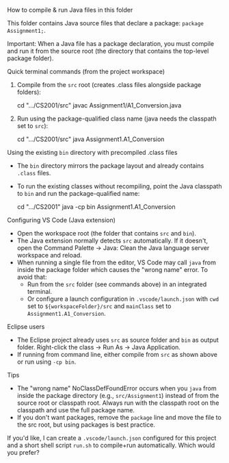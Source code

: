 How to compile & run Java files in this folder

This folder contains Java source files that declare a package: `package Assignment1;`.

Important: When a Java file has a package declaration, you must compile and run it from the source root (the directory that contains the top-level package folder).

Quick terminal commands (from the project workspace)

1) Compile from the `src` root (creates .class files alongside package folders):

   cd ".../CS2001/src"
   javac Assignment1/A1_Conversion.java

2) Run using the package-qualified class name (java needs the classpath set to `src`):

   cd ".../CS2001/src"
   java Assignment1.A1_Conversion

Using the existing `bin` directory with precompiled .class files

- The `bin` directory mirrors the package layout and already contains `.class` files.
- To run the existing classes without recompiling, point the Java classpath to `bin` and run the package-qualified name:

   cd ".../CS2001"
   java -cp bin Assignment1.A1_Conversion

Configuring VS Code (Java extension)

- Open the workspace root (the folder that contains `src` and `bin`).
- The Java extension normally detects `src` automatically. If it doesn't, open the Command Palette -> Java: Clean the Java language server workspace and reload.
- When running a single file from the editor, VS Code may call `java` from inside the package folder which causes the "wrong name" error. To avoid that:
  - Run from the `src` folder (see commands above) in an integrated terminal.
  - Or configure a launch configuration in `.vscode/launch.json` with `cwd` set to `${workspaceFolder}/src` and `mainClass` set to `Assignment1.A1_Conversion`.

Eclipse users

- The Eclipse project already uses `src` as source folder and `bin` as output folder. Right-click the class -> Run As -> Java Application.
- If running from command line, either compile from `src` as shown above or run using `-cp bin`.

Tips

- The "wrong name" NoClassDefFoundError occurs when you `java` from inside the package directory (e.g., `src/Assignment1`) instead of from the source root or classpath root. Always run with the classpath root on the classpath and use the full package name.
- If you don't want packages, remove the `package` line and move the file to the src root, but using packages is best practice.

If you'd like, I can create a `.vscode/launch.json` configured for this project and a short shell script `run.sh` to compile+run automatically. Which would you prefer?
